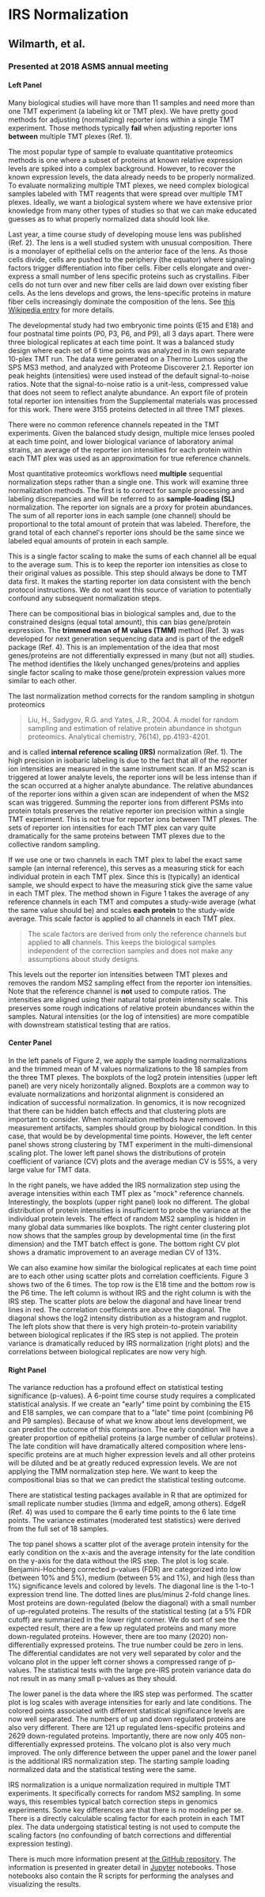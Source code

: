 # IRS Normalization
## Wilmarth, et al.
### Presented at 2018 ASMS annual meeting

#### Left Panel
Many biological studies will have more than 11 samples and need more than one TMT experiment (a labeling kit or TMT plex). We have pretty good methods for adjusting (normalizing) reporter ions within a single TMT experiment. Those methods typically **fail** when adjusting reporter ions **between** multiple TMT plexes (Ref. 1).

The most popular type of sample to evaluate quantitative proteomics methods is one where a subset of proteins at known relative expression levels are spiked into a complex background. However, to recover the known expression levels, the data already needs to be properly normalized. To evaluate normalizing multiple TMT plexes, we need complex biological samples labeled with TMT reagents that were spread over multiple TMT plexes. Ideally, we want a biological system where we have extensive prior knowledge from many other types of studies so that we can make educated guesses as to what properly normalized data should look like.

Last year, a time course study of developing mouse lens was published (Ref. 2). The lens is a well studied system with unusual composition. There is a monolayer of epithelial cells on the anterior face of the lens. As those cells divide, cells are pushed to the periphery (the equator) where signaling factors trigger differentiation into fiber cells. Fiber cells elongate and over-express a small number of lens specific proteins such as crystallins. Fiber cells do not turn over and new fiber cells are laid down over existing fiber cells. As the lens develops and grows, the lens-specific proteins in mature fiber cells increasingly dominate the composition of the lens. See [this Wikipedia entry](https://en.wikipedia.org/wiki/Lens_%28anatomy%29) for more details.

The developmental study had two embryonic time points (E15 and E18) and four postnatal time points (P0, P3, P6, and P9), all 3 days apart. There were three biological replicates at each time point. It was a balanced study design where each set of 6 time points was analyzed in its own separate 10-plex TMT run. The data were generated on a Thermo Lumos using the SPS MS3 method, and analyzed with Proteome Discoverer 2.1. Reporter ion peak heights (intensities) were used instead of the default signal-to-noise ratios. Note that the signal-to-noise ratio is a unit-less, compressed value that does not seem to reflect analyte abundance. An export file of protein total reporter ion intensities from the Supplemental materials was processed for this work. There were 3155 proteins detected in all three TMT plexes.  

There were no common reference channels repeated in the TMT experiments. Given the balanced study design, multiple mice lenses pooled at each time point, and lower biological variance of laboratory animal strains, an average of the reporter ion intensities for each protein within each TMT plex was used as an approximation for true reference channels.

Most quantitative proteomics workflows need **multiple** sequential normalization steps rather than a single one. This work will examine three normalization methods. The first is to correct for sample processing and labeling discrepancies and will be referred to as **sample-loading (SL)** normalization. The reporter ion signals are a proxy for protein abundances. The sum of all reporter ions in each sample (one channel) should be proportional to the total amount of protein that was labeled. Therefore, the grand total of each channel's reporter ions should be the same since we labeled equal amounts of protein in each sample.

This is a single factor scaling to make the sums of each channel all be equal to the average sum. This is to keep the reporter ion intensities as close to their original values as possible. This step should always be done to TMT data first. It makes the starting reporter ion data consistent with the bench protocol instructions. We do not want this source of variation to potentially confound any subsequent normalization steps.

There can be compositional bias in biological samples and, due to the constrained designs (equal total amount), this can bias gene/protein expression. The **trimmed mean of M values (TMM)** method (Ref. 3) was developed for next generation sequencing data and is part of the edgeR package (Ref. 4). This is an implementation of the idea that most genes/proteins are not differentially expressed in many (but not all) studies. The method identifies the likely unchanged genes/proteins and applies single factor scaling to make those gene/protein expression values more similar to each other.

The last normalization method corrects for the random sampling in shotgun proteomics

> Liu, H., Sadygov, R.G. and Yates, J.R., 2004. A model for random sampling and estimation of relative protein abundance in shotgun proteomics. Analytical chemistry, 76(14), pp.4193-4201.

and is called **internal reference scaling (IRS)** normalization (Ref. 1). The high precision in isobaric labeling is due to the fact that all of the reporter ion intensities are measured in the same instrument scan. If an MS2 scan is triggered at lower analyte levels, the reporter ions will be less intense than if the scan occurred at a higher analyte abundance. The relative abundances of the reporter ions within a given scan are independent of when the MS2 scan was triggered. Summing the reporter ions from different PSMs into protein totals preserves the relative reporter ion precision within a single TMT experiment. This is not true for reporter ions between TMT plexes. The sets of reporter ion intensities for each TMT plex can vary quite dramatically for the same proteins between TMT plexes due to the collective random sampling.

If we use one or two channels in each TMT plex to label the exact same sample (an internal reference), this serves as a measuring stick for each individual protein in each TMT plex. Since this is (typically) an identical sample, we should expect to have the measuring stick give the same value in each TMT plex. The method shown in Figure 1 takes the average of any reference channels in each TMT and computes a study-wide average (what the same value should be) and scales **each protein** to the study-wide average. This scale factor is applied to all channels in each TMT plex.

> The scale factors are derived from only the reference channels but applied to **all** channels. This keeps the biological samples independent of the correction samples and does not make any assumptions about study designs.

This levels out the reporter ion intensities between TMT plexes and removes the random MS2 sampling effect from the reporter ion intensities. Note that the reference channel is **not** used to compute ratios. The intensities are aligned using their natural total protein intensity scale. This preserves some rough indications of relative protein abundances within the samples. Natural intensities (or the log of intensities) are more compatible with downstream statistical testing that are ratios.

#### Center Panel
In the left panels of Figure 2, we apply the sample loading normalizations and the trimmed mean of M values normalizations to the 18 samples from the three TMT plexes. The boxplots of the log2 protein intensities (upper left panel) are very nicely horizontally aligned. Boxplots are a common way to evaluate normalizations and horizontal alignment is considered an indication of successful normalization. In genomics, it is now recognized that there can be hidden batch effects and that clustering plots are important to consider. When normalization methods have removed measurement artifacts, samples should group by biological condition. In this case, that would be by developmental time points. However, the left center panel shows strong clustering by TMT experiment in the multi-dimensional scaling plot. The lower left panel shows the distributions of protein coefficient of variance (CV) plots and the average median CV is 55%, a very large value for TMT data.

In the right panels, we have added the IRS normalization step using the average intensities within each TMT plex as "mock" reference channels. Interestingly, the boxplots (upper right panel) look no different. The global distribution of protein intensities is insufficient to probe the variance at the individual protein levels. The effect of random MS2 sampling is hidden in many global data summaries like boxplots. The right center clustering plot now shows that the samples group by developmental time (in the first dimension) and the TMT batch effect is gone. The bottom right CV plot shows a dramatic improvement to an average median CV of 13%.

We can also examine how similar the biological replicates at each time point are to each other using scatter plots and correlation coefficients. Figure 3 shows two of the 6 times. The top row is the E18 time and the bottom row is the P6 time. The left column is without IRS and the right column is with the IRS step. The scatter plots are below the diagonal and have linear trend lines in red. The correlation coefficients are above the diagonal. The diagonal shows the log2 intensity distribution as a histogram and rugplot. The left plots show that there is very high protein-to-protein variability between biological replicates if the IRS step is not applied. The protein variance is dramatically reduced by IRS normalization (right plots) and the correlations between biological replicates are now very high.

#### Right Panel   
The variance reduction has a profound effect on statistical testing significance (p-values). A 6-point time course study requires a complicated statistical analysis. If we create an "early" time point by combining the E15 and E18 samples, we can compare that to a "late" time point (combining P6 and P9 samples). Because of what we know about lens development, we can predict the outcome of this comparison. The early condition will have a greater proportion of epithelial proteins (a large number of cellular proteins). The late condition will have dramatically altered composition where lens-specific proteins are at much higher expression levels and all other proteins will be diluted and be at greatly reduced expression levels. We are not applying the TMM normalization step here. We want to keep the compositional bias so that we can predict the statistical testing outcome.

There are statistical testing packages available in R that are optimized for small replicate number studies (limma and edgeR, among others). EdgeR (Ref. 4) was used to compare the 6 early time points to the 6 late time points. The variance estimates (moderated test statistics) were derived from the full set of 18 samples.

The top panel shows a scatter plot of the average protein intensity for the early condition on the x-axis and the average intensity for the late condition on the y-axis for the data without the IRS step. The plot is log scale. Benjamini-Hochberg corrected p-values (FDR) are categorized into low (between 10% and 5%), medium (between 5% and 1%), and high (less than 1%) significance levels and colored by levels. The diagonal line is the 1-to-1 expression trend line. The dotted lines are plus/minus 2-fold change lines. Most proteins are down-regulated (below the diagonal) with a small number of up-regulated proteins. The results of the statistical testing (at a 5% FDR cutoff) are summarized in the lower right corner. We do sort of see the expected result, there are a few up regulated proteins and many more down-regulated proteins. However, there are too many (2020) non-differentially expressed proteins. The true number could be zero in lens. The differential candidates are not very well separated by color and the volcano plot in the upper left corner shows a compressed range of p-values. The statistical tests with the large pre-IRS protein variance data do not result in as many small p-values as they should.

The lower panel is the data where the IRS step was performed. The scatter plot is log scales with average intensities for early and late conditions. The colored points associated with different statistical significance levels are now well separated. The numbers of up and down regulated proteins are also very different. There are 121 up regulated lens-specific proteins and 2629 down-regulated proteins. Importantly, there are now only 405 non-differentially expressed proteins. The volcano plot is also very much improved. The only difference between the upper panel and the lower panel is the additional IRS normalization step. The starting sample loading normalized data and the statistical testing were the same.

IRS normalization is a unique normalization required in multiple TMT experiments. It specifically corrects for random MS2 sampling. In some ways, this resembles typical batch correction steps in genomics experiments. Some key differences are that there is no modeling per se. There is a directly calculable scaling factor for each protein in each TMT plex. The data undergoing statistical testing is not used to compute the scaling factors (no confounding of batch corrections and differential expression testing).

There is much more information present at [the GitHub repository](https://github.com/pwilmart/IRS_normalization.git). The information is presented in greater detail in [Jupyter](http://jupyter.org/) notebooks. Those notebooks also contain the R scripts for performing the analyses and visualizing the results.         
